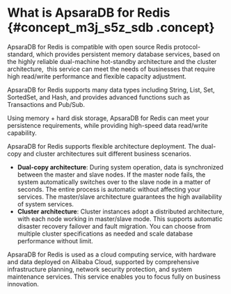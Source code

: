 # What is ApsaraDB for Redis {#concept_m3j_s5z_sdb .concept}

ApsaraDB for Redis is compatible with open source Redis protocol-standard, which provides persistent memory database services, based on the highly reliable dual-machine hot-standby architecture and the cluster architecture,  this service can meet the needs of businesses that require high read/write performance and flexible capacity adjustment.

ApsaraDB for Redis supports many data types including String, List, Set, SortedSet, and Hash, and provides advanced functions such as Transactions and Pub/Sub.

Using memory + hard disk storage, ApsaraDB for Redis can meet your persistence requirements, while providing high-speed data read/write capability.

ApsaraDB for Redis supports flexible architecture deployment. The dual-copy and cluster architectures suit different business scenarios.

-   **Dual-copy architecture**: During system operation, data is synchronized between the master and slave nodes. If the master node fails, the system automatically switches over to the slave node in a matter of seconds. The entire process is automatic without affecting your services. The master/slave architecture guarantees the high availability of system services.
-   **Cluster architecture**: Cluster instances adopt a distributed architecture, with each node working in master/slave mode. This supports automatic disaster recovery failover and fault migration. You can choose from multiple cluster specifications as needed and scale database performance without limit.

ApsaraDB for Redis is used as a cloud computing service, with hardware and data deployed on Alibaba Cloud, supported by comprehensive infrastructure planning, network security protection, and system maintenance services. This service enables you to focus fully on business innovation.

